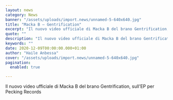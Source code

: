```yaml
---
layout: news
category: News
banner: "/assets/uploads/import.news/unnamed-5-640x640.jpg"
title: "Macka B – Gentrification"
excerpt: "Il nuovo video ufficiale di Macka B del brano Gentrification, sull’EP per Pecking Records"
quote: ""
description: "Il nuovo video ufficiale di Macka B del brano Gentrification, sull’EP per Pecking Records"
keywords: ""
date: 2020-12-09T00:00:00.000+01:00
author: "Haile Anbessa"
cover: "/assets/uploads/import.news/unnamed-5-640x640.jpg"
pagination:
  enabled: true

---
```


Il nuovo video ufficiale di Macka B del brano Gentrification, sull’EP per Pecking Records
